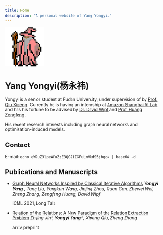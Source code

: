 ```yaml
---
title: Home
description: "A personal website of Yang Yongyi."
---
```


<img src="/yyy/public/images/partywizard.gif" style="display:inline-block;">

# Yang Yongyi(杨永祎)

Yongyi is a senior student at Fudan University, under supervision of by [Prof. Qiu Xipeng](https://xpqiu.github.io/). Currently he is having an internship at [Amazon Shanghai AI Lab](https://www.amazonaws.cn/en/ailab/ "However, this website is too ugly I don't recommend you visiting it...") and has his fortune to be advised by [Dr. David Wipf](http://www.davidwipf.com/) and [Prof. Huang Zengfeng](https://cse.hkust.edu.hk/~huangzf/). 

His recent research interests including graph neural networks and optimization-induced models.


## Contact
E-mail: `echo eW9uZ3lpeWFuZzE3QGZ1ZGFuLmVkdS5jbgo= | base64 -d`

## Publications and Manuscripts

+	[Graph Neural Networks Inspired by Classical Iterative Algorithms](https://arxiv.org/abs/2103.06064)
  	*__Yongyi Yang__ , Tang Liu, Yangkun Wang, Jinjing Zhou, Quan Gan, Zhewei Wei, Zheng Zhang, Zengfeng Huang, David Wipf*

	ICML 2021, Long Talk

+	[Relation of the Relations: A New Paradigm of the Relation Extraction Problem](https://arxiv.org/abs/2006.03719)
	*Zhijing Jin\*, __Yongyi Yang\*__, Xipeng Qiu, Zheng Zhang*

	arxiv preprint 

